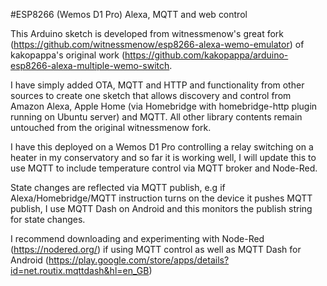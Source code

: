 #ESP8266 (Wemos D1 Pro) Alexa, MQTT and web control

This Arduino sketch is developed from witnessmenow's great fork (https://github.com/witnessmenow/esp8266-alexa-wemo-emulator) of kakopappa's original work (https://github.com/kakopappa/arduino-esp8266-alexa-multiple-wemo-switch.

I have simply added OTA, MQTT and HTTP and functionality from other sources to create one sketch that allows discovery and control from Amazon Alexa, Apple Home (via Homebridge with homebridge-http plugin running on Ubuntu server) and MQTT.  All other library contents remain untouched from the original witnessmenow fork.

I have this deployed on a Wemos D1 Pro controlling a relay switching on a heater in my conservatory and so far it is working well, I will update this to use MQTT to include temperature control via MQTT broker and Node-Red.  

State changes are reflected via MQTT publish, e.g if Alexa/Homebridge/MQTT instruction turns on the device it pushes MQTT publish, I use MQTT Dash on Android and this monitors the publish string for state changes.

I recommend downloading and experimenting with Node-Red (https://nodered.org/) if using MQTT control as well as MQTT Dash for Android (https://play.google.com/store/apps/details?id=net.routix.mqttdash&hl=en_GB)
